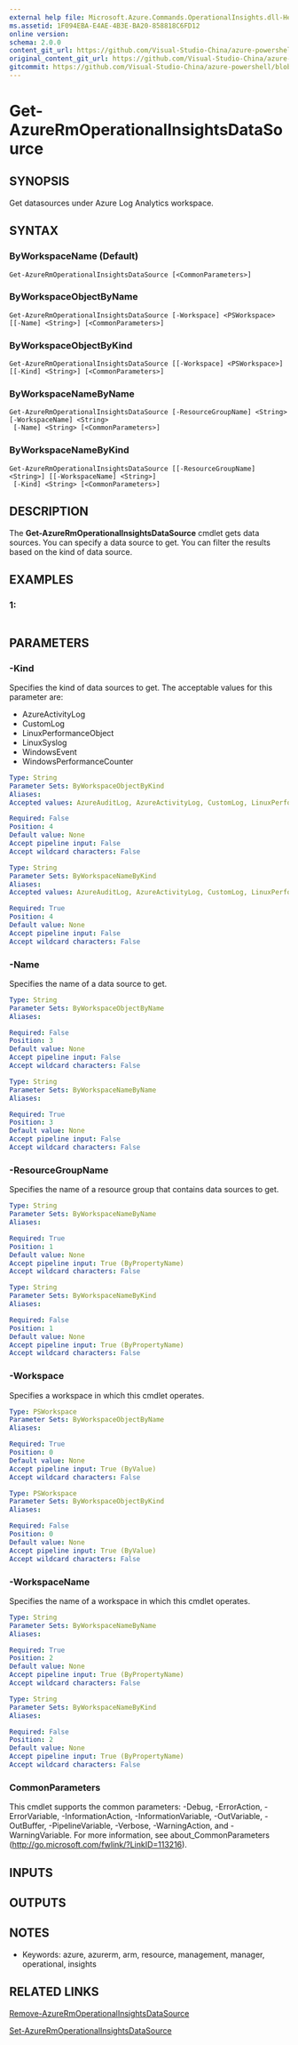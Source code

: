 ```yaml
---
external help file: Microsoft.Azure.Commands.OperationalInsights.dll-Help.xml
ms.assetid: 1F094EBA-E4AE-4B3E-BA20-858818C6FD12
online version:
schema: 2.0.0
content_git_url: https://github.com/Visual-Studio-China/azure-powershell/blob/preview/src/ResourceManager/OperationalInsights/Commands.OperationalInsights/help/Get-AzureRmOperationalInsightsDataSource.md
original_content_git_url: https://github.com/Visual-Studio-China/azure-powershell/blob/preview/src/ResourceManager/OperationalInsights/Commands.OperationalInsights/help/Get-AzureRmOperationalInsightsDataSource.md
gitcommit: https://github.com/Visual-Studio-China/azure-powershell/blob/8810c0614b76be8d014616888a4ae7733a452af9
---
```


# Get-AzureRmOperationalInsightsDataSource

## SYNOPSIS
Get datasources under Azure Log Analytics workspace.

## SYNTAX

### ByWorkspaceName (Default)
```
Get-AzureRmOperationalInsightsDataSource [<CommonParameters>]
```

### ByWorkspaceObjectByName
```
Get-AzureRmOperationalInsightsDataSource [-Workspace] <PSWorkspace> [[-Name] <String>] [<CommonParameters>]
```

### ByWorkspaceObjectByKind
```
Get-AzureRmOperationalInsightsDataSource [[-Workspace] <PSWorkspace>] [[-Kind] <String>] [<CommonParameters>]
```

### ByWorkspaceNameByName
```
Get-AzureRmOperationalInsightsDataSource [-ResourceGroupName] <String> [-WorkspaceName] <String>
 [-Name] <String> [<CommonParameters>]
```

### ByWorkspaceNameByKind
```
Get-AzureRmOperationalInsightsDataSource [[-ResourceGroupName] <String>] [[-WorkspaceName] <String>]
 [-Kind] <String> [<CommonParameters>]
```

## DESCRIPTION
The **Get-AzureRmOperationalInsightsDataSource** cmdlet gets data sources.
You can specify a data source to get.
You can filter the results based on the kind of data source.

## EXAMPLES

### 1:
```

```

## PARAMETERS

### -Kind
Specifies the kind of data sources to get.
The acceptable values for this parameter are:

- AzureActivityLog 
- CustomLog 
- LinuxPerformanceObject 
- LinuxSyslog 
- WindowsEvent 
- WindowsPerformanceCounter

```yaml
Type: String
Parameter Sets: ByWorkspaceObjectByKind
Aliases: 
Accepted values: AzureAuditLog, AzureActivityLog, CustomLog, LinuxPerformanceObject, LinuxSyslog, WindowsEvent, WindowsPerformanceCounter

Required: False
Position: 4
Default value: None
Accept pipeline input: False
Accept wildcard characters: False
```

```yaml
Type: String
Parameter Sets: ByWorkspaceNameByKind
Aliases: 
Accepted values: AzureAuditLog, AzureActivityLog, CustomLog, LinuxPerformanceObject, LinuxSyslog, WindowsEvent, WindowsPerformanceCounter

Required: True
Position: 4
Default value: None
Accept pipeline input: False
Accept wildcard characters: False
```

### -Name
Specifies the name of a data source to get.

```yaml
Type: String
Parameter Sets: ByWorkspaceObjectByName
Aliases: 

Required: False
Position: 3
Default value: None
Accept pipeline input: False
Accept wildcard characters: False
```

```yaml
Type: String
Parameter Sets: ByWorkspaceNameByName
Aliases: 

Required: True
Position: 3
Default value: None
Accept pipeline input: False
Accept wildcard characters: False
```

### -ResourceGroupName
Specifies the name of a resource group that contains data sources to get.

```yaml
Type: String
Parameter Sets: ByWorkspaceNameByName
Aliases: 

Required: True
Position: 1
Default value: None
Accept pipeline input: True (ByPropertyName)
Accept wildcard characters: False
```

```yaml
Type: String
Parameter Sets: ByWorkspaceNameByKind
Aliases: 

Required: False
Position: 1
Default value: None
Accept pipeline input: True (ByPropertyName)
Accept wildcard characters: False
```

### -Workspace
Specifies a workspace in which this cmdlet operates.

```yaml
Type: PSWorkspace
Parameter Sets: ByWorkspaceObjectByName
Aliases: 

Required: True
Position: 0
Default value: None
Accept pipeline input: True (ByValue)
Accept wildcard characters: False
```

```yaml
Type: PSWorkspace
Parameter Sets: ByWorkspaceObjectByKind
Aliases: 

Required: False
Position: 0
Default value: None
Accept pipeline input: True (ByValue)
Accept wildcard characters: False
```

### -WorkspaceName
Specifies the name of a workspace in which this cmdlet operates.

```yaml
Type: String
Parameter Sets: ByWorkspaceNameByName
Aliases: 

Required: True
Position: 2
Default value: None
Accept pipeline input: True (ByPropertyName)
Accept wildcard characters: False
```

```yaml
Type: String
Parameter Sets: ByWorkspaceNameByKind
Aliases: 

Required: False
Position: 2
Default value: None
Accept pipeline input: True (ByPropertyName)
Accept wildcard characters: False
```

### CommonParameters
This cmdlet supports the common parameters: -Debug, -ErrorAction, -ErrorVariable, -InformationAction, -InformationVariable, -OutVariable, -OutBuffer, -PipelineVariable, -Verbose, -WarningAction, and -WarningVariable. For more information, see about_CommonParameters (http://go.microsoft.com/fwlink/?LinkID=113216).

## INPUTS

## OUTPUTS

## NOTES
* Keywords: azure, azurerm, arm, resource, management, manager, operational, insights

## RELATED LINKS

[Remove-AzureRmOperationalInsightsDataSource](./Remove-AzureRmOperationalInsightsDataSource.md)

[Set-AzureRmOperationalInsightsDataSource](./Set-AzureRmOperationalInsightsDataSource.md)


